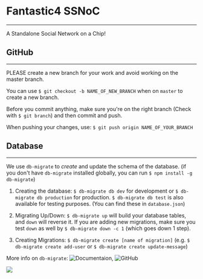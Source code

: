 # Fantastic4 SSNoC
---------
A Standalone Social Network on a Chip!

## GitHub
-----------
PLEASE create a new branch for your work and avoid working on the master branch.

You can use `$ git checkout -b NAME_OF_NEW_BRANCH` when on `master` to create a new branch.

Before you commit anything, make sure you're on the right branch (Check with `$ git branch`) and then commit and push. 

When pushing your changes, use: `$ git push origin NAME_OF_YOUR_BRANCH`

## Database
--------------
We use `db-migrate` to *create* and update the schema of the database.
(if you don't have `db-migrate` installed globally, you can run `$ npm install -g db-migrate`)

1. Creating the database: `$ db-migrate db dev` for development or `$ db-migrate db production` for production. `$ db-migrate db test` is also available for testing purposes. (You can find these in `database.json`)

2. Migrating Up/Down: `$ db-migrate up` will build your database tables, and `down` will reverse it. If you are adding new migrations, make sure you test `down` as well by `$ db-migrate down -c 1` (which goes down 1 step).

3. Creating Migrations: `$ db-migrate create [name of migration]` (e.g. `$ db-migrate create add-user` or `$ db-migrate create update-message`)

More info on `db-migrate`: ![Documentaion](http://db-migrate.readthedocs.org/en/latest/), ![GitHub](https://github.com/db-migrate/node-db-migrate)


![](https://s-media-cache-ak0.pinimg.com/236x/d9/8a/99/d98a99d92253adf6c694e014ea3ee9af.jpg)
